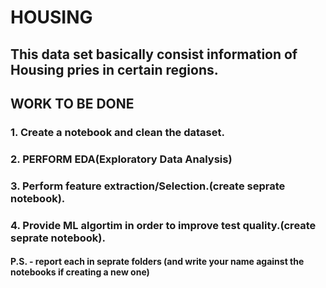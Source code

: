 # HOUSING 
## This data set basically consist information of Housing pries in certain regions.
## WORK TO BE DONE
### 1. Create a notebook and clean the dataset.
### 2. PERFORM EDA(Exploratory Data Analysis)
### 3. Perform feature extraction/Selection.(create seprate notebook). 
### 4. Provide ML algortim in order to improve test quality.(create seprate notebook).  
#### P.S. - report each in seprate folders (and write your name against the notebooks if creating a new one)
